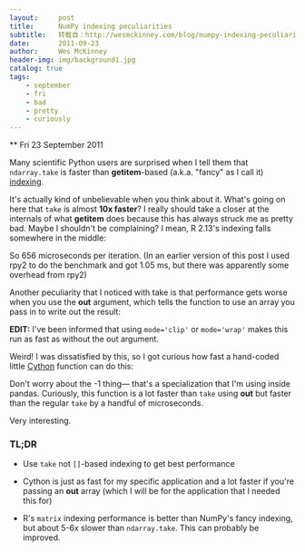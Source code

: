 ```yaml
---
layout:     post
title:      NumPy indexing peculiarities
subtitle:   转载自：http://wesmckinney.com/blog/numpy-indexing-peculiarities/
date:       2011-09-23
author:     Wes McKinney
header-img: img/background1.jpg
catalog: true
tags:
    - september
    - fri
    - bad
    - pretty
    - curiously
---
```






** Fri 23 September 2011

 

Many scientific Python users are surprised when I tell them that `ndarray.take` is faster than __getitem__-based (a.k.a. "fancy" as I call it) [indexing](http://docs.scipy.org/doc/numpy/user/basics.indexing.html#index-arrays).

It's actually kind of unbelievable when you think about it. What's going on here that `take` is almost **10x faster**? I really should take a closer at the internals of what __getitem__ does because this has always struck me as pretty bad. Maybe I shouldn't be complaining? I mean, R 2.13's indexing falls somewhere in the middle:

So 656 microseconds per iteration. (In an earlier version of this post I used rpy2 to do the benchmark and got 1.05 ms, but there was apparently some overhead from rpy2)

Another peculiarity that I noticed with take is that performance
gets worse when you use the **out** argument, which tells the function to use
an array you pass in to write out the result:

**EDIT:** I've been informed that using `mode='clip'` or `mode='wrap'` makes this run as fast as without the out argument.

Weird! I was dissatisfied by this, so I got curious how fast a hand-coded little [Cython](http://cython.org/.) function can do this:

Don't worry about the -1 thing— that's a specialization that I'm using inside pandas. Curiously, this function is a lot faster than `take` using **out** but faster than the regular `take` by a handful of microseconds.

Very interesting.

### TL;DR

- Use `take` not `[]`-based indexing to get best performance

- Cython is just as fast for my specific application and a lot faster if you're passing an **out** array (which I will be for the application that I needed this for)

- R's `matrix` indexing performance is better than NumPy's fancy indexing, but about 5-6x slower than `ndarray.take`. This can probably be improved.

